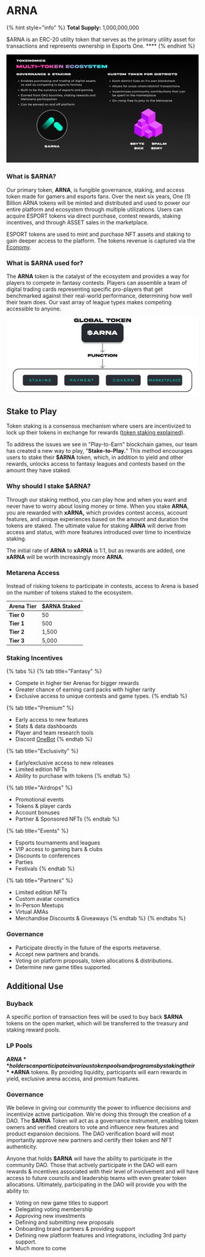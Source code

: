 # ARNA

{% hint style="info" %}
**Total Supply:** 1,000,000,000

$ARNA is an ERC-20 utility token that serves as the primary utility asset for transactions and represents ownership in Esports One. ****&#x20;
{% endhint %}

![](../../.gitbook/assets/Tokenomics.png)

### What is $ARNA?

Our primary token, **ARNA**, is fungible governance, staking, and access token made for gamers and esports fans. Over the next six years, One (1) Billion ARNA tokens will be minted and distributed and used to power our entire platform and ecosystem through multiple utilizations. Users can acquire ESPORT tokens via direct purchase, contest rewards, staking incentives, and through ASSET sales in the marketplace.

ESPORT tokens are used to mint and purchase NFT assets and staking to gain deeper access to the platform. The tokens revenue is captured via the [Economy](../monetization.md).

### What is $ARNA used for?

The **ARNA** token is the catalyst of the ecosystem and provides a way for players to compete in fantasy contests. Players can assemble a team of digital trading cards representing specific pro-players that get benchmarked against their real-world performance, determining how well their team does. Our vast array of league types makes competing accessible to anyone.

![](<../../.gitbook/assets/ARNA Token Flow.png>)

## Stake to Play

Token staking is a consensus mechanism where users are incentivized to lock up their tokens in exchange for rewards ([token staking explained](https://www.youtube.com/watch?v=oiDtX1quIWA)).

To address the issues we see in "Play-to-Earn" blockchain games, our team has created a new way to play, "**Stake-to-Play.**" This method encourages users to stake their **$ARNA** token, which, in addition to yield and other rewards, unlocks access to fantasy leagues and contests based on the amount they have staked.

### Why should I stake $ARNA?

Through our staking method, you can play how and when you want and never have to worry about losing money or time. When you stake **ARNA**, you are rewarded with **xARNA,** which provides contest access, account features, and unique experiences based on the amount and duration the tokens are staked. The ultimate value for staking **ARNA** will derive from access and status, with more features introduced over time to incentivize staking.

The initial rate of **ARNA** to **xARNA** is 1:1, but as rewards are added, one **xARNA** will be worth increasingly more **ARNA**.&#x20;

### **Metarena Access**

Instead of risking tokens to participate in contests, access to Arena is based on the number of tokens staked to the ecosystem.

| Arena Tier | $ARNA Staked |
| ---------- | ------------ |
| **Tier 0** | 50           |
| **Tier 1** | 500          |
| **Tier 2** | 1,500        |
| **Tier 3** | 5,000        |

### Staking Incentives

{% tabs %}
{% tab title="Fantasy" %}
* Compete in higher tier Arenas for bigger rewards
* Greater chance of earning card packs with higher rarity
* Exclusive access to unique contests and game types.
{% endtab %}

{% tab title="Premium" %}
* Early access to new features
* Stats & data dashboards&#x20;
* Player and team research tools
* Discord [OneBot](../../about-us/our-ecosystem.md#onebot)
{% endtab %}

{% tab title="Exclusivity" %}
* Early/exclusive access to new releases
* Limited edition NFTs
* Ability to purchase with tokens
{% endtab %}

{% tab title="Airdrops" %}
* Promotional events
* Tokens & player cards
* Account bonuses
* Partner & Sponsored NFTs
{% endtab %}

{% tab title="Events" %}
* Esports tournaments and leagues
* VIP access to gaming bars & clubs
* Discounts to conferences
* Parties
* Festivals
{% endtab %}

{% tab title="Partners" %}
* Limited edition NFTs
* Custom avatar cosmetics
* In-Person Meetups
* Virtual AMAs
* Merchandise Discounts & Giveaways&#x20;
{% endtab %}
{% endtabs %}

### Governance

* Participate directly in the future of the esports metaverse.
* Accept new partners and brands.
* Voting on platform proposals, token allocations & distributions.
* Determine new game titles supported.

## Additional Use

### Buyback

A specific portion of transaction fees will be used to buy back **$ARNA** tokens on the open market, which will be transferred to the treasury and staking reward pools.

### LP Pools

**$ARNA** holders can participate in various token pools and programs by staking their **$ARNA** tokens. By providing liquidity, participants will earn rewards in yield, exclusive arena access, and premium features.&#x20;

### Governance

We believe in giving our community the power to influence decisions and incentivize active participation. We're doing this through the creation of a DAO. The **$ARNA** Token will act as a governance instrument, enabling token owners and verified creators to vote and influence new features and product expansion decisions. The DAO verification board will most importantly approve new partners and certify their token and NFT authenticity.

Anyone that holds **$ARNA** will have the ability to participate in the community DAO. Those that actively participate in the DAO will earn rewards & incentives associated with their level of involvement and will have access to future councils and leadership teams with even greater token allocations. Ultimately, participating in the DAO will provide you with the ability to:

* Voting on new game titles to support
* Delegating voting membership
* Approving new investments
* Defining and submitting new proposals
* Onboarding brand partners & providing support
* Defining new platform features and integrations, including 3rd party support.
* Much more to come
